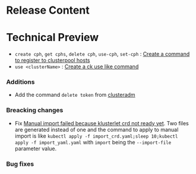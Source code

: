 [comment]: # ( Copyright Contributors to the Open Cluster Management project )
# Release Content

# Technical Preview
- `create cph`, `get cphs`, `delete cph`, `use-cph`, `set-cph` : [Create a command to register to clusterpool hosts](https://github.com/open-cluster-management/cm-cli/issues/43)
- `use <clusterName>` : [Create a ck use like command](https://github.com/open-cluster-management/cm-cli/issues/32)
### Additions
- Add the command `delete token` from [clusteradm](https://github.com/open-cluster-management-io/clusteradm)
### Breacking changes
- Fix [Manual import failed because klusterlet crd not ready yet](https://github.com/open-cluster-management/cm-cli/issues/30). 
Two files are generated instead of one and the command to apply to manual import is like `kubectl apply -f import_crd.yaml;sleep 10;kubectl apply -f import_yaml.yaml`
with `import` being the `--import-file` parameter value.

### Bug fixes

